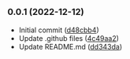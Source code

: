 ## <small>0.0.1 (2022-12-12)</small>

* Initial commit ([d48cbb4](https://github.com/ShortByte/MC-Client/commit/d48cbb4))
* Update .github files ([4c49aa2](https://github.com/ShortByte/MC-Client/commit/4c49aa2))
* Update README.md ([dd343da](https://github.com/ShortByte/MC-Client/commit/dd343da))



